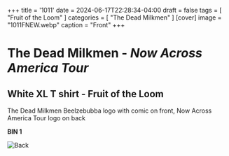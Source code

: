 +++
title = '1011'
date = 2024-06-17T22:28:34-04:00
draft = false
tags = [ "Fruit of the Loom" ]
categories = [ "The Dead Milkmen" ]
[cover]
image = "1011FNEW.webp"
caption = "Front"
+++
# The Dead Milkmen - *Now Across America Tour*
## White XL T shirt - Fruit of the Loom
The Dead Milkmen Beelzebubba logo with comic on front, Now Across America Tour logo on back

**BIN 1**

![Back](/1011B.webp)
